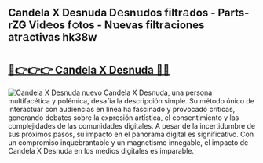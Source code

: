 ## Candela X Desnuda D𝚎sn𝚞dos filtr𝚊dos - Parts-rZG Vid𝚎os f𝚘tos - N𝚞evas filtr𝚊ciones atr𝚊ctivas hk38w

# <h2><a href="http://mb74uh.tromn.icu/?c=Candela+X+Desnuda">🔗👉👉👉 Candela X Desnuda 🔗🔗</a></h2>

[![Candela X Desnuda nuevo](https://i.imgur.com/pEAQMta.gif)](http://mb74uh.tromn.icu/?c=Candela+X+Desnuda)
Candela X Desnuda, una persona multifacética y polémica, desafía la descripción simple. Su método único de interactuar con audiencias en línea ha fascinado y provocado críticas, generando debates sobre la expresión artística, el consentimiento y las complejidades de las comunidades digitales. A pesar de la incertidumbre de sus próximos pasos, su impacto en el panorama digital es significativo. Con un compromiso inquebrantable y un magnetismo innegable, el impacto de Candela X Desnuda en los medios digitales es imparable.
